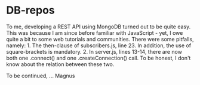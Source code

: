 # DB-repos

To me, developing a REST API using MongoDB turned out to be quite easy. This was because I am since before
familiar with JavaScript - yet, I owe quite a bit to some web tutorials and communities. There were some pitfalls,
namely:
    1. The then-clause of subscribers.js, line 23. In addition, the use of square-brackets is mandatory.
    2. In server.js, lines 13-14, there are now both one .connect() and one .createConnection() call. To be honest, I
    don't know about the relation between these two.

To be continued, ...
Magnus
